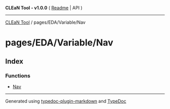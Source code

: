 **CLEaN Tool - v1.0.0** ( [Readme](../../../../README.md) \| API )

***

[CLEaN Tool](../../../../modules.md) / pages/EDA/Variable/Nav

# pages/EDA/Variable/Nav

## Index

### Functions

- [Nav](functions/Nav.md)

***

Generated using [typedoc-plugin-markdown](https://www.npmjs.com/package/typedoc-plugin-markdown) and [TypeDoc](https://typedoc.org/)
